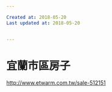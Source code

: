 ```yaml
---

Created at: 2018-05-20
Last updated at: 2018-05-20


---
```


# 宜蘭市區房子


<http://www.etwarm.com.tw/sale-512151>

